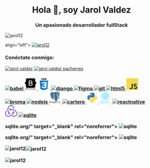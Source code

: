 <h1 align="center">Hola 👋, soy Jarol Valdez</h1>
<h3 align="center">Un apasionado desarrollador fullStack</h3>

<p align="left"> <img src="https ://komarev.com/ghpvc/?username=jarol12&label=Profile%20views&color=0e75b6&style=flat" alt="jarol12" /> </p> <p

align="left"> <a href="https:// github.com/ryo-ma/github-profile-trofeo"><img src="https://github-profile-trofeo.vercel.app/?username=jarol12" alt="jarol12" /></a> </p>

<h3 align="left">Conéctate conmigo:</h3>
<p align="left">
<a href="https://linkedin.com/in/jarol valdez" target="blank"><img align="center" src="https://raw.githubusercontent.com/rahuldkjain/github-profile-readme-generator/master/src/images/icons /Social/linked-in-alt.svg" alt="jarol valdez" height="30" width="40" /></a>
<a href="https://fb.com/jarol valdez pacherres" target="blank"><img align="center" src="https://raw.githubusercontent.com/rahuldkjain/github-profile-readme -generator/master/src/images/icons/Social/facebook.svg" alt="jarol valdez pacherres" height="30" width="40" /></a> </p> <h3 align=
"

left ">Idiomas y Herramientas:</h3>
<p align="left"> <a href="https://babeljs.io/" target="_blank" rel="noreferrer"> <img src="https://www.vectorlogo.zone/logos/ babeljs/babeljs-icon.svg" alt="babel" width="40" height="40"/> </a> <a href="https://getbootstrap.com" target="_blank" rel=" noreferrer"> <img src="https://raw.githubusercontent.com/devicons/devicon/master/icons/bootstrap/bootstrap-plain-wordmark.svg" alt="bootstrap" width="40" height="40 "/> </a> <a href="https://www.w3schools.com/css/" target="_blank" rel="noreferrer"> <img src="https://raw.githubusercontent.com/devicons/devicon/master/icons/css3/css3-original-wordmark.svg" alt="css3" width="40" height="40"/> </a> <a href="https: //www.djangoproject.com/" target="_blank" rel="noreferrer"> <img src="https://cdn.worldvectorlogo.com/logos/django.svg" alt="django" width="40 " height="40"/> </a> <a href="https://www.figma.com/" target="_blank" rel="noreferrer"> <img src="https://www. vectorlogo.zone/logos/figma/figma-icon.svg" alt="figma" width="40" height="40"/> </a> <a href="https://git-scm.com/" target="_blank" rel="noreferrer"> <img src="https://www.vectorlogo.zone/logos/git-scm/git-scm-icon.svg" alt="git" width= "40" height="40"/> </a> <a href="https://www.w3.org/html/" target="_blank" rel="noreferrer"> <img src="https: //raw.githubusercontent.com/devicons/devicon/master/icons/html5/html5-original-wordmark.svg" alt="html5" width="40" height="40"/> </a> <a href ="https://developer.mozilla.org/en-US/docs/Web/JavaScript" target="_blank" rel="noreferrer"> <img src="https://raw.githubusercontent.com/devicons/devicon/master/icons/javascript/javascript-original.svg" alt="javascript" width="40" height="40"/> </a> <a href="https://jestjs. io" target="_blank" rel="noreferrer"> <img src="https://www.vectorlogo.zone/logos/jestjsio/jestjsio-icon.svg" alt="broma" width="40" height= "40"/> </a> <a href="https://nodejs.org" target="_blank" rel="noreferrer"> <img src="https://raw.githubusercontent.com/devicons/ devicon/master/icons/nodejs/nodejs-original-wordmark.svg" alt="nodejs" width="40" height="40"/> </a> <a href="https://www.postgresql.org" target="_blank" rel="noreferrer"> <img src="https://raw.githubusercontent.com/devicons/devicon/master/icons/postgresql/postgresql-original-wordmark.svg" alt= "postgresql" width="40" height="40"/> </a> <a href="https://postman.com" target="_blank" rel="noreferrer"> <img src="https: //www.vectorlogo.zone/logos/getpostman/getpostman-icon.svg" alt="cartero" width="40" height="40"/> </a> <a href="https://www. python.org" target="_blank" rel="noreferrer"> <img src="https://raw.githubusercontent.com/devicons/devicon/master/icons/python/python-original.svg" alt="python" width="40" height="40"/> </a> <a href="https://reactjs.org/" target="_blank" rel="noreferrer"> <img src="https://raw.githubusercontent.com/devicons/devicon/master/icons/react/react-original-wordmark.svg" alt="react" width="40" height="40"/> </ a> <a href="https://reactnative.dev/" target="_blank" rel="noreferrer"> <img src="https://reactnative.dev/img/header_logo.svg" alt="reactnative " ancho="40" altura="40"/> </a> <a href="https://redux.js.org" target="_blank" rel="noreferrer"> <img src="https://raw.githubusercontent.com/devicons/devicon/master/icons/redux/redux-original.svg" alt="redux" ancho ="40" height="40"/> </a> <a href="https://www.sqlite.org/" target="_blank" rel="noreferrer"> <img src="https:/ /www.vectorlogo.zone/logos/sqlite/sqlite-icon.svg" alt="sqlite" ancho="40" altura="40"/> </a> </p>sqlite.org/" target="_blank" rel="noreferrer"> <img src="https://www.vectorlogo.zone/logos/sqlite/sqlite-icon.svg" alt="sqlite" width="40 " altura="40"/> </a> </p>sqlite.org/" target="_blank" rel="noreferrer"> <img src="https://www.vectorlogo.zone/logos/sqlite/sqlite-icon.svg" alt="sqlite" width="40 " altura="40"/> </a> </p>

<p><img align="left" src="https://github-readme-stats.vercel.app/api/top-langs?username=jarol12&show_icons=true&locale=en&layout=compact" alt="jarol12" /> </p>

<p> <img align="center" src="https://github-readme-stats.vercel.app/api?username=jarol12&show_icons=true&locale=en" alt="jarol12" /> </p>

<p><img align="center" src="https://github-readme-streak-stats.herokuapp.com/?user=jarol12&" alt="jarol12" /></p>

